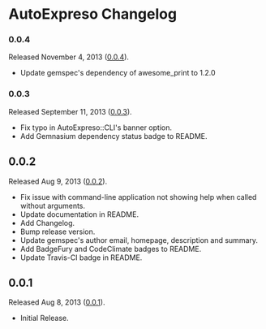 # AutoExpreso Changelog

### 0.0.4
Released November 4, 2013 ([0.0.4](https://github.com/riveralabs/autoexpreso-cli/tree/v0.0.4)).

* Update gemspec's dependency of awesome_print to 1.2.0

### 0.0.3
Released September 11, 2013 ([0.0.3](https://github.com/riveralabs/autoexpreso-cli/tree/v0.0.3)).

* Fix typo in AutoExpreso::CLI's banner option.
* Add Gemnasium dependency status badge to README.

## 0.0.2

Released Aug 9, 2013 ([0.0.2](https://github.com/riveralabs/autoexpreso-cli/tree/v0.0.2)).

* Fix issue with command-line application not showing help when called without arguments.
* Update documentation in README.
* Add Changelog.
* Bump release version.
* Update gemspec's author email, homepage, description and summary.
* Add BadgeFury and CodeClimate badges to README.
* Update Travis-CI badge in README.

## 0.0.1

Released Aug 8, 2013 ([0.0.1](https://github.com/riveralabs/autoexpreso-cli/tree/v0.0.1)).

* Initial Release.